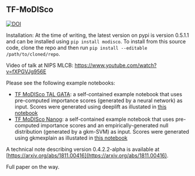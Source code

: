 ## TF-MoDISco

[![DOI](https://zenodo.org/badge/62352963.svg)](https://zenodo.org/badge/latestdoi/62352963)

Installation:
At the time of writing, the latest version on pypi is version 0.5.1.1 and can be installed using `pip install modisco`. To install from this source code, clone the repo and then run `pip install --editable /path/to/cloned/repo`.

Video of talk at NIPS MLCB: https://www.youtube.com/watch?v=fXPGVJg956E

Please see the following example notebooks:
- [TF MoDISco TAL GATA](examples/simulated_TAL_GATA_deeplearning/TF%20MoDISco%20TAL%20GATA.ipynb): a self-contained example notebook that uses pre-computed importance scores (generated by a neural network) as input. Scores were generated using deeplift as illustated in [this notebook](examples/simulated_TAL_GATA_deeplearning/Generate%20Importance%20Scores.ipynb)
- [TF MoDISco Nanog](examples/H1ESC_Nanog_gkmsvm/TF%20MoDISco%20Nanog.ipynb): a self-contained example notebook that uses pre-computed importance scores and an empirically-generated null distribution (generated by a gkm-SVM) as input. Scores were generated using gkmexplain as illustated in [this notebook](examples/H1ESC_Nanog_gkmsvm/Generate%20Importance%20Scores.ipynb)

A technical note describing version 0.4.2.2-alpha is available at [https://arxiv.org/abs/1811.00416](https://arxiv.org/abs/1811.00416).

Full paper on the way.
